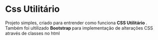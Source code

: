 # Css Utilitário

Projeto simples, criado para entrender como funciona <b> CSS Utilitário </b>. Também foi ultilizado <b> Bootstrap </b> para implementação de alterações CSS através de classes no html
